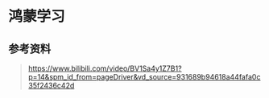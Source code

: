 # 鸿蒙学习
## 参考资料
> https://www.bilibili.com/video/BV1Sa4y1Z7B1?p=14&spm_id_from=pageDriver&vd_source=931689b94618a44fafa0c35f2436c42d
